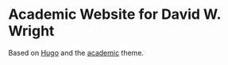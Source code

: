 # Academic Website for David W. Wright


Based on [Hugo](https://gohugo.io/) and the [academic](https://themes.gohugo.io/theme/academic/) theme.
